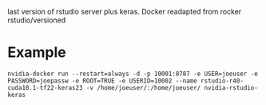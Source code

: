 last version of rstudio server plus keras. Docker readapted from rocker rstudio/versioned

# Example
```
nvidia-docker run --restart=always -d -p 10001:8787 -e USER=joeuser -e PASSWORD=joepassw -e ROOT=TRUE -e USERID=10002 --name rstudio-r40-cuda10.1-tf22-keras23 -v /home/joeuser/:/home/joeuser/ nvidia-rstudio-keras
```
